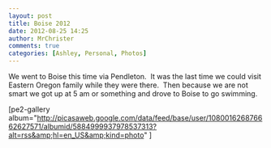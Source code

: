 ```yaml
---
layout: post
title: Boise 2012
date: 2012-08-25 14:25
author: MrChrister
comments: true
categories: [Ashley, Personal, Photos]
---
```

We went to Boise this time via Pendleton.  It was the last time we could visit Eastern Oregon family while they were there.  Then because we are not smart we got up at 5 am or something and drove to Boise to go swimming.

[pe2-gallery album="http://picasaweb.google.com/data/feed/base/user/108001626876662627571/albumid/5884999937978537313?alt=rss&amp;hl=en_US&amp;kind=photo" ]
